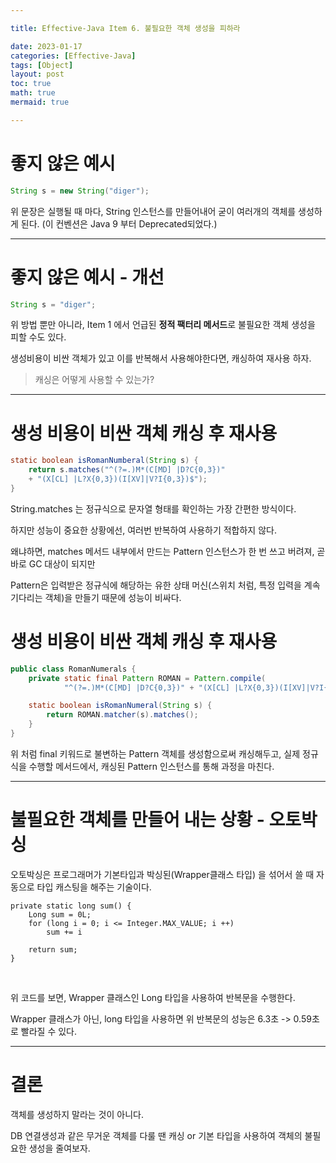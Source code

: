 ```yaml
---

title: Effective-Java Item 6. 불필요한 객체 생성을 피하라

date: 2023-01-17
categories: [Effective-Java]
tags: [Object]
layout: post
toc: true
math: true
mermaid: true

---
```


# 좋지 않은 예시

```java
String s = new String("diger");
```

위 문장은 실행될 때 마다, String 인스턴스를 만들어내어 굳이 여러개의 객체를 생성하게 된다. (이 컨벤션은 Java 9 부터 Deprecated되었다.)

---

# 좋지 않은 예시 - 개선

```java
String s = "diger";
```

위 방법 뿐만 아니라, Item 1 에서 언급된 **정적 팩터리 메서드**로 불필요한 객체 생성을 피할 수도 있다.

생성비용이 비싼 객체가 있고 이를 반복해서 사용해야한다면, 캐싱하여 재사용 하자.

> 캐싱은 어떻게 사용할 수 있는가?

---

# 생성 비용이 비싼 객체 캐싱 후 재사용

```java
static boolean isRomanNumberal(String s) {
    return s.matches("^(?=.)M*(C[MD] |D?C{0,3})"
    + "(X[CL] |L?X{0,3})(I[XV]|V?I{0,3})$");
}
```

String.matches 는 정규식으로 문자열 형태를 확인하는 가장 간편한 방식이다.

하지만 성능이 중요한 상황에선, 여러번 반복하여 사용하기 적합하지 않다.

왜냐하면, matches 메서드 내부에서 만드는 Pattern 인스턴스가 한 번 쓰고 버려져, 곧바로 GC 대상이 되지만

Pattern은 입력받은 정규식에 해당하는 유한 상태 머신(스위치 처럼, 특정 입력을 계속 기다리는 객체)을 만들기 때문에 성능이 비싸다.

# 생성 비용이 비싼 객체 캐싱 후 재사용

```java
public class RomanNumerals {
    private static final Pattern ROMAN = Pattern.compile(
            "^(?=.)M*(C[MD] |D?C{0,3})" + "(X[CL] |L?X{0,3})(I[XV]|V?I{0,3})$");

    static boolean isRomanNumeral(String s) {
        return ROMAN.matcher(s).matches();
    }
}
```

위 처럼 final 키워드로 불변하는 Pattern 객체를 생성함으로써 캐싱해두고, 실제 정규식을 수행할 메서드에서, 캐싱된 Pattern 인스턴스를 통해 과정을 마친다.

---

# 불필요한 객체를 만들어 내는 상황 - 오토박싱

오토박싱은 프로그래머가 기본타입과 박싱된(Wrapper클래스 타입) 을 섞어서 쓸 때 자동으로 타입 캐스팅을 해주는 기술이다.

    private static long sum() {
        Long sum = 0L;
        for (long i = 0; i <= Integer.MAX_VALUE; i ++)
            sum += i

        return sum;
    }

<br>

위 코드를 보면, Wrapper 클래스인 Long 타입을 사용하여 반복문을 수행한다.

Wrapper 클래스가 아닌, long 타입을 사용하면 위 반복문의 성능은 6.3초 -> 0.59초로 빨라질 수 있다.

---

# 결론

객체를 생성하지 말라는 것이 아니다.

DB 연결생성과 같은 무거운 객체를 다룰 땐 캐싱 or 기본 타입을 사용하여 객체의 불필요한 생성을 줄여보자.
